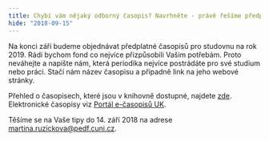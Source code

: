 ```yaml
---
title: Chybí vám nějaký odborný časopis? Navrhněte - právě řešíme předplatné časopisů na rok 2019
hide: "2018-09-15"
---
```


Na konci září budeme objednávat předplatné časopisů pro studovnu na rok 2019.
Rádi bychom fond co nejvíce přizpůsobili Vašim potřebám. Proto neváhejte a
napište nám, která periodika nejvíce postrádáte pro své studium nebo práci.
Stačí nám název časopisu a případně link na jeho webové stránky. 

Přehled o časopisech, které jsou v knihovně dostupné, najdete [zde](periodika.htm). Elektronické
časopisy viz [Portál e-časopisů UK](http://sfx.is.cuni.cz/sfxlcl3/az/ukall?lang=cze).

Těšíme se na Vaše tipy do 14. září 2018 na adrese
<a href="mailto:martina.ruzickova@pedf.cuni.cz">martina.ruzickova@pedf.cuni.cz</a>. 
